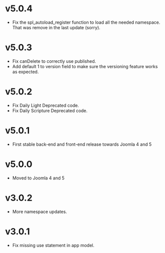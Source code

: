 # v5.0.4

- Fix the spl_autoload_register function to load all the needed namespace. That was remove in the last update (sorry).

# v5.0.3

- Fix canDelete to correctly use published.
- Add default 1 to version field to make sure the versioning feature works as expected.

# v5.0.2

- Fix Daily Light Deprecated code.
- Fix Daily Scripture Deprecated code.

# v5.0.1

- First stable back-end and front-end release towards Joomla 4 and 5

# v5.0.0

- Moved to Joomla 4 and 5

# v3.0.2

- More namespace updates.

# v3.0.1

-  Fix missing use statement in app model.